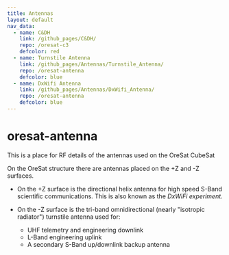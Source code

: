 ```yaml
---
title: Antennas
layout: default
nav_data:
  - name: C&DH
    link: /github_pages/C&DH/
    repo: /oresat-c3
    defcolor: red
  - name: Turnstile Antenna
    link: /github_pages/Antennas/Turnstile_Antenna/
    repo: /oresat-antenna
    defcolor: blue
  - name: DxWifi Antenna
    link: /github_pages/Antennas/DxWifi_Antenna/
    repo: /oresat-antenna
    defcolor: blue
---
```

# oresat-antenna
This is a place for RF details of the antennas used on the OreSat CubeSat

On the OreSat structure there are antennas placed on the +Z and -Z surfaces.

*  On the +Z surface is the directional helix antenna for high speed S-Band scientific communications. This is also known as
the _DxWiFi experiment_.

*  On the -Z surface is the tri-band omnidirectional (nearly "isotropic radiator") turnstile antenna used for:
   * UHF telemetry and engineering downlink
   * L-Band engineering uplink
   * A secondary S-Band up/downlink backup antenna
